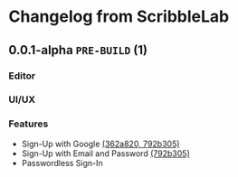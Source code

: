 # Changelog from ScribbleLab

## 0.0.1-alpha `PRE-BUILD` (1)
### Editor

### UI/UX

### Features
- Sign-Up with Google [(362a820, 792b305)](https://github.com/ScribbleLabApp/ScribbleLab/commit/792b3051ccdd527c4e3ea4746c68581a7f7e5df6)
- Sign-Up with Email and Password [(792b305)](https://github.com/ScribbleLabApp/ScribbleLab/commit/792b3051ccdd527c4e3ea4746c68581a7f7e5df6)
- Passwordless Sign-In
